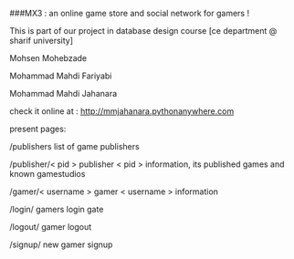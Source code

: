 ###MX3 : an online game store and social network for gamers !

This is part of our project in database design course [ce department @ sharif university]

Mohsen Mohebzade

Mohammad Mahdi Fariyabi

Mohammad Mahdi Jahanara

check it online at : http://mmjahanara.pythonanywhere.com

present pages:

/publishers           list of game publishers

/publisher/< pid >    publisher < pid > information, its published games and known gamestudios

/gamer/< username >   gamer < username > information

/login/               gamers login gate

/logout/              gamer logout

/signup/              new gamer signup
